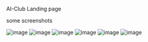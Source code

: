 AI-Club Landing page

some screenshots 

![image](https://github.com/user-attachments/assets/4a17ac5f-5eb1-4892-9d67-5baea39d9537)
![image](https://github.com/user-attachments/assets/e6604dfa-18e1-4d5a-80d5-8c8a3290a438)
![image](https://github.com/user-attachments/assets/ea209672-f986-4538-9cbd-0176630f3d5b)
![image](https://github.com/user-attachments/assets/2e0fd1c1-db2f-4a5d-a2ae-bd819cf47e82)
![image](https://github.com/user-attachments/assets/82dc2c63-f977-453d-944e-5be911541cae)
![image](https://github.com/user-attachments/assets/0588bd27-686a-4f9d-b46b-7291549fc786)
